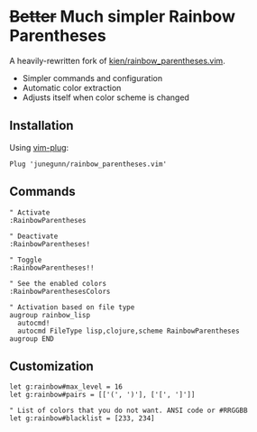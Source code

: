 # ~~Better~~ Much simpler Rainbow Parentheses

A heavily-rewritten fork of [kien/rainbow_parentheses.vim][k].

- Simpler commands and configuration
- Automatic color extraction
- Adjusts itself when color scheme is changed

## Installation

Using [vim-plug](https://github.com/junegunn/vim-plug):

```vim
Plug 'junegunn/rainbow_parentheses.vim'
```

## Commands

```vim
" Activate
:RainbowParentheses

" Deactivate
:RainbowParentheses!

" Toggle
:RainbowParentheses!!

" See the enabled colors
:RainbowParenthesesColors

" Activation based on file type
augroup rainbow_lisp
  autocmd!
  autocmd FileType lisp,clojure,scheme RainbowParentheses
augroup END
```

## Customization

```vim
let g:rainbow#max_level = 16
let g:rainbow#pairs = [['(', ')'], ['[', ']']]

" List of colors that you do not want. ANSI code or #RRGGBB
let g:rainbow#blacklist = [233, 234]
```

[k]: https://github.com/kien/rainbow_parentheses.vim


